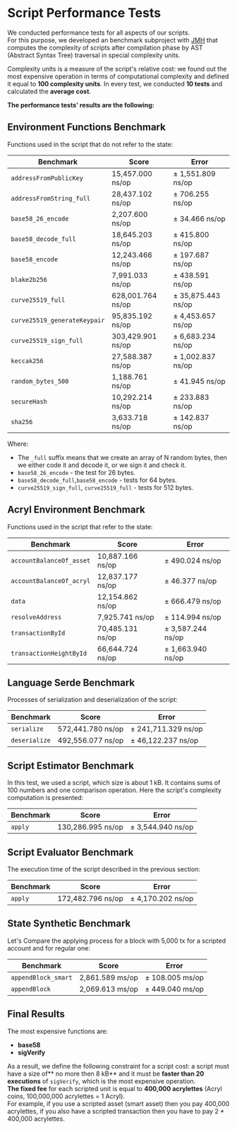 # Script Performance Tests

We conducted performance tests for all aspects of our scripts.  
For this purpose, we developed an benchmark subproject with [JMH](http://openjdk.java.net/projects/code-tools/jmh/) that computes the complexity of scripts after compilation phase by AST \(Abstract Syntax Tree\) traversal in special complexity units.

Complexity units is a measure of the script's relative cost: we found out the most expensive operation in terms of computational complexity and defined it equal to **100 complexity units**. In every test, we conducted **10 tests** and calculated the **average cost**. 

**The performance tests' results are the following:**

## Environment Functions Benchmark

Functions used in the script that do not refer to the state:

| Benchmark | Score | Error |
| --- | --- | --- |
| `addressFromPublicKey` | 15\,457.000 ns/op | ± 1\,551.809 ns/op |
| `addressFromString_full` | 28\,437.102 ns/op | ± 706.255 ns/op |
| `base58_26_encode` | 2\,207.600 ns/op | ± 34.466 ns/op |
| `base58_decode_full` | 18\,645.203 ns/op | ± 415.800 ns/op |
| `base58_encode` | 12\,243.466 ns/op | ± 197.687 ns/op |
| `blake2b256` | 7\,991.033 ns/op | ± 438.591 ns/op |
| `curve25519_full` | 628\,001.764 ns/op | ± 35\,875.443 ns/op |
| `curve25519_generateKeypair` | 95\,835.192 ns/op | ± 4\,453.657 ns/op |
| `curve25519_sign_full` | 303\,429.901 ns/op | ± 6\,683.234 ns/op |
| `keccak256` | 27\,588.387 ns/op | ± 1\,002.837 ns/op |
| `random_bytes_500` | 1\,188.761 ns/op | ± 41.945 ns/op |
| `secureHash` | 10\,292.214 ns/op | ± 233.883 ns/op |
| `sha256` | 3\,633.718 ns/op | ± 142.837 ns/op |

Where:

* The `_full` suffix means that we create an array of N random bytes, then we either code it and decode it, or we sign it and check it.
* `base58_26_encode` - the test for 26 bytes.
* `base58_decode_full`,`base58_encode` - tests for 64 bytes.
* `curve25519_sign_full`, `curve25519_full` - tests for 512 bytes.

## Acryl Environment Benchmark

Functions used in the script that refer to the state:

| Benchmark | Score | Error |
| --- | --- | --- |
| `accountBalanceOf_asset` | 10\,887.166 ns/op | ± 490.024 ns/op |
| `accountBalanceOf_acryl` | 12\,837.177 ns/op | ± 46.377 ns/op |
| `data` | 12\,154.862 ns/op | ± 666.479 ns/op |
| `resolveAddress` | 7\,925.741 ns/op | ± 114.994 ns/op |
| `transactionById` | 70\,485.131 ns/op | ± 3\,587.244 ns/op |
| `transactionHeightById` | 66\,644.724 ns/op | ± 1\,663.940 ns/op |

## Language Serde Benchmark

Processes of serialization and deserialization of the script:

| Benchmark | Score | Error |
| --- | --- | --- |
| `serialize` | 572\,441.780 ns/op | ± 241\,711.329 ns/op |
| `deserialize` | 492\,556.077 ns/op | ± 46\,122.237 ns/op |

## Script Estimator Benchmark

In this test, we used a script, which size is about 1 kB. It contains sums of 100 numbers and one comparison operation. Here the script's complexity computation is presented:

| Benchmark | Score | Error |
| --- | --- | --- |
| `apply` | 130\,286.995 ns/op | ± 3\,544.940 ns/op |

## Script Evaluator Benchmark

The execution time of the script described in the previous section:

| Benchmark | Score | Error |
| --- | --- | --- |
| `apply` | 172\,482.796 ns/op | ± 4\,170.202 ns/op |

## State Synthetic Benchmark

Let's Compare the applying process for a block with 5\,000 tx for a scripted account and for regular one:

| Benchmark | Score | Error |
| --- | --- | --- |
| `appendBlock_smart` | 2\,861.589 ms/op | ± 108.005 ms/op |
| `appendBlock` | 2\,069.613 ms/op | ± 449.040 ms/op |

## Final Results

 The most expensive functions are:

* **base58**
* **sigVerify**

As a result, we define the following constraint for a script cost: a script must have a size of** no more then 8 kB** and it must be **faster than 20 executions** of `sigVerify`, which is the most expensive operation.  
**The fixed fee** for each scripted unit is equal to **400,000 acrylettes** \(Acryl coins, 100,000,000 acrylettes = 1 Acryl\).  
For example, if you use a scripted asset \(smart asset\) then you pay 400,000 acrylettes, if you also have a scripted transaction then you have to pay 2 \* 400,000 acrylettes.

